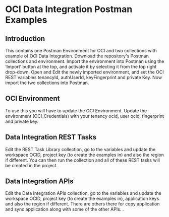 <h1>OCI Data Integration Postman Examples</h1>
<h2>Introduction</h2>
This contains one Postman Environment for OCI and two collections with example of OCI Data Integration. 
Download the repository's Postman collections and environment.
Import the environment into Postman using the ‘Import’ button at the top, and activate it by selecting it from the top right drop-down.
Open and Edit the newly imported environment, and set the OCI REST variables tenancyId, authUserId, keyFingerprint and private Key.
Now import the two collections into Postman.


<h2>OCI Environment</h2>
To use this you will have to update the OCI Environment.
Update the environment (OCI_Credentials) with your tenancy ocid, user ocid, fingerprint and private key.


<h2>Data Integration REST Tasks</h2>
Edit the REST Task Library collection, go to the variables and update the workspace OCID, project key (to create the examples in) and also the region if different.
You can then run the collection and all of these REST tasks will be created in the project.

<h2>Data Integration APIs</h2>
Edit the Data Integration APIs collection, go to the variables and update the workspace OCID, project key (to create the examples in), application keys and also the region if different. There are others there for copy application and sync application along with some of the other APIs.
.
